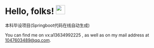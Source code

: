 # Hello, folks! <img src="https://raw.githubusercontent.com/MartinHeinz/MartinHeinz/master/wave.gif" width="30px">
本科毕设项目(Springboot代码在线自动生成)
<!-- Actual text -->

You can find me on vx:a13634992225 , as well as on my mail address at 1047603489@qq.com.

<!-- Icons -->



<!-- Links to your social media accounts -->


